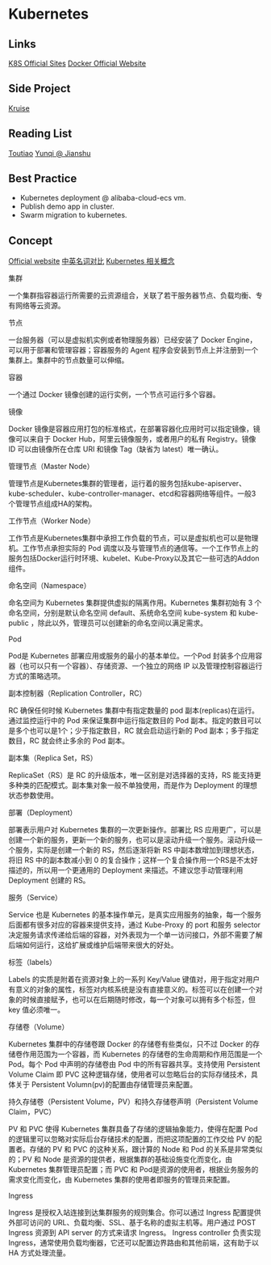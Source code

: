 # Kubernetes

## Links

[K8S Official Sites](https://kubernetes.io/)
[Docker Official Website](https://www.docker.com/)

## Side Project

[Kruise](https://github.com/openkruise/kruise)


## Reading List

[Toutiao](https://toutiao.io/search?utf8=%E2%9C%93&q=kubernetes)
[Yunqi @ Jianshu](https://www.jianshu.com/u/12532d36e4da)


## Best Practice

* Kubernetes deployment @ alibaba-cloud-ecs vm.
* Publish demo app in cluster.
* Swarm migration to kubernetes.

## Concept

[Official website](https://kubernetes.io/docs/concepts/)
[中英名词对比](https://help.aliyun.com/document_detail/113088.html)
[Kubernetes 相关概念](https://help.aliyun.com/document_detail/86742.html)

集群

一个集群指容器运行所需要的云资源组合，关联了若干服务器节点、负载均衡、专有网络等云资源。

节点

一台服务器（可以是虚拟机实例或者物理服务器）已经安装了 Docker Engine，可以用于部署和管理容器；容器服务的 Agent 程序会安装到节点上并注册到一个集群上。集群中的节点数量可以伸缩。

容器

一个通过 Docker 镜像创建的运行实例，一个节点可运行多个容器。

镜像

Docker 镜像是容器应用打包的标准格式，在部署容器化应用时可以指定镜像，镜像可以来自于 Docker Hub，阿里云镜像服务，或者用户的私有 Registry。镜像 ID 可以由镜像所在仓库 URI 和镜像 Tag（缺省为 latest）唯一确认。


管理节点（Master Node）

管理节点是Kubernetes集群的管理者，运行着的服务包括kube-apiserver、kube-scheduler、kube-controller-manager、etcd和容器网络等组件。一般3个管理节点组成HA的架构。

工作节点（Worker Node）

工作节点是Kubernetes集群中承担工作负载的节点，可以是虚拟机也可以是物理机。工作节点承担实际的 Pod 调度以及与管理节点的通信等。一个工作节点上的服务包括Docker运行时环境、kubelet、Kube-Proxy以及其它一些可选的Addon组件。

命名空间（Namespace）

命名空间为 Kubernetes 集群提供虚拟的隔离作用。Kubernetes 集群初始有 3 个命名空间，分别是默认命名空间 default、系统命名空间 kube-system 和 kube-public ，除此以外，管理员可以创建新的命名空间以满足需求。

Pod

Pod是 Kubernetes 部署应用或服务的最小的基本单位。一个Pod 封装多个应用容器（也可以只有一个容器）、存储资源、一个独立的网络 IP 以及管理控制容器运行方式的策略选项。

副本控制器（Replication Controller，RC）

RC 确保任何时候 Kubernetes 集群中有指定数量的 pod 副本(replicas)在运行。通过监控运行中的 Pod 来保证集群中运行指定数目的 Pod 副本。指定的数目可以是多个也可以是1个；少于指定数目，RC 就会启动运行新的 Pod 副本；多于指定数目，RC 就会终止多余的 Pod 副本。

副本集（Replica Set，RS）

ReplicaSet（RS）是 RC 的升级版本，唯一区别是对选择器的支持，RS 能支持更多种类的匹配模式。副本集对象一般不单独使用，而是作为 Deployment 的理想状态参数使用。

部署（Deployment）

部署表示用户对 Kubernetes 集群的一次更新操作。部署比 RS 应用更广，可以是创建一个新的服务，更新一个新的服务，也可以是滚动升级一个服务。滚动升级一个服务，实际是创建一个新的 RS，然后逐渐将新 RS 中副本数增加到理想状态，将旧 RS 中的副本数减小到 0 的复合操作；这样一个复合操作用一个RS是不太好描述的，所以用一个更通用的 Deployment 来描述。不建议您手动管理利用 Deployment 创建的 RS。

服务（Service）

Service 也是 Kubernetes 的基本操作单元，是真实应用服务的抽象，每一个服务后面都有很多对应的容器来提供支持，通过 Kube-Proxy 的 port 和服务 selector 决定服务请求传递给后端的容器，对外表现为一个单一访问接口，外部不需要了解后端如何运行，这给扩展或维护后端带来很大的好处。

标签（labels）

Labels 的实质是附着在资源对象上的一系列 Key/Value 键值对，用于指定对用户有意义的对象的属性，标签对内核系统是没有直接意义的。标签可以在创建一个对象的时候直接赋予，也可以在后期随时修改，每一个对象可以拥有多个标签，但 key 值必须唯一。

存储卷（Volume）

Kubernetes 集群中的存储卷跟 Docker 的存储卷有些类似，只不过 Docker 的存储卷作用范围为一个容器，而 Kubernetes 的存储卷的生命周期和作用范围是一个 Pod。每个 Pod 中声明的存储卷由 Pod 中的所有容器共享。支持使用 Persistent Volume Claim 即 PVC 这种逻辑存储，使用者可以忽略后台的实际存储技术，具体关于 Persistent Volumn(pv)的配置由存储管理员来配置。

持久存储卷（Persistent Volume，PV）和持久存储卷声明（Persistent Volume Claim，PVC）

PV 和 PVC 使得 Kubernetes 集群具备了存储的逻辑抽象能力，使得在配置 Pod 的逻辑里可以忽略对实际后台存储技术的配置，而把这项配置的工作交给 PV 的配置者。存储的 PV 和 PVC 的这种关系，跟计算的 Node 和 Pod 的关系是非常类似的；PV 和 Node 是资源的提供者，根据集群的基础设施变化而变化，由 Kubernetes 集群管理员配置；而 PVC 和 Pod是资源的使用者，根据业务服务的需求变化而变化，由 Kubernetes 集群的使用者即服务的管理员来配置。

Ingress

Ingress 是授权入站连接到达集群服务的规则集合。你可以通过 Ingress 配置提供外部可访问的 URL、负载均衡、SSL、基于名称的虚拟主机等。用户通过 POST Ingress 资源到 API server 的方式来请求 Ingress。 Ingress controller 负责实现 Ingress，通常使用负载均衡器，它还可以配置边界路由和其他前端，这有助于以 HA 方式处理流量。